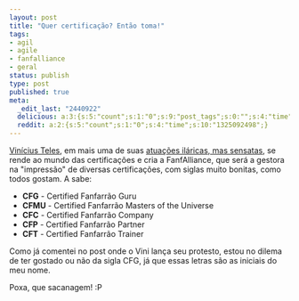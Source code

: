 ```yaml
---
layout: post
title: "Quer certificação? Então toma!"
tags:
- agil
- agile
- fanfalliance
- geral
status: publish
type: post
published: true
meta:
  _edit_last: "2440922"
  delicious: a:3:{s:5:"count";s:1:"0";s:9:"post_tags";s:0:"";s:4:"time";s:10:"1268049607";}
  reddit: a:2:{s:5:"count";s:1:"0";s:4:"time";s:10:"1325092498";}
---
```

[Vinícius Teles](http://www.improveit.com.br/vinicius), em mais uma de suas [atuações iláricas, mas sensatas](http://blog.improveit.com.br/articles/2008/04/22/fanfarr%C3%A3o-certification-process), se rende ao mundo das certificações e cria a FanfAlliance, que será a gestora na "impressão" de diversas certificações, com siglas muito bonitas, como todos gostam. A sabe:

* **CFG** - Certified Fanfarrão Guru
* **CFMU** - Certified Fanfarrão Masters of the Universe
* **CFC** - Certified Fanfarrão Company
* **CFP** - Certified Fanfarrão Partner
* **CFT** - Certified Fanfarrão Trainer

Como já comentei no post onde o Vini lança seu protesto, estou no dilema de ter gostado ou não da sigla CFG, já que essas letras são as iniciais do meu nome.

Poxa, que sacanagem! :P
